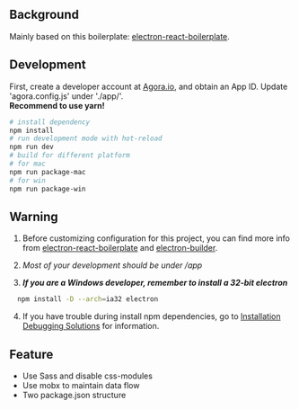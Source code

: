 ## Background
Mainly based on this boilerplate: [electron-react-boilerplate](https://github.com/chentsulin/electron-react-boilerplate).

## Development

First, create a developer account at [Agora.io](https://dashboard.agora.io/signin/), and obtain an App ID.
Update 'agora.config.js' under './app/'.  
**Recommend to use yarn!**

```bash
# install dependency
npm install
# run development mode with hot-reload
npm run dev
# build for different platform
# for mac
npm run package-mac 
# for win
npm run package-win
```

## Warning
1. Before customizing configuration for this project, you can find more info from [electron-react-boilerplate](https://github.com/chentsulin/electron-react-boilerplate) and [electron-builder](https://github.com/electron-userland/electron-builder).

2. *Most of your development should be under /app*  

3. ***If you are a Windows developer, remember to install a 32-bit electron***

```bash
  npm install -D --arch=ia32 electron
```

4. If you have trouble during install npm dependencies, go to [Installation Debugging Solutions](https://github.com/chentsulin/electron-react-boilerplate/issues/400) for information.

## Feature
- Use Sass and disable css-modules
- Use mobx to maintain data flow
- Two package.json structure


